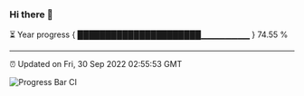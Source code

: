### Hi there 👋

⏳ Year progress { ██████████████████████▁▁▁▁▁▁▁▁ } 74.55 %

---

⏰ Updated on Fri, 30 Sep 2022 02:55:53 GMT

![Progress Bar CI](https://github.com/ZhaoGui/ZhaoGui/workflows/Progress%20Bar%20CI/badge.svg)
